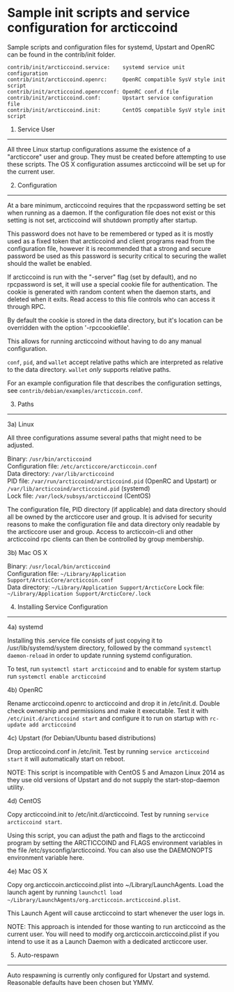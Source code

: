 Sample init scripts and service configuration for arcticcoind
==========================================================

Sample scripts and configuration files for systemd, Upstart and OpenRC
can be found in the contrib/init folder.

    contrib/init/arcticcoind.service:    systemd service unit configuration
    contrib/init/arcticcoind.openrc:     OpenRC compatible SysV style init script
    contrib/init/arcticcoind.openrcconf: OpenRC conf.d file
    contrib/init/arcticcoind.conf:       Upstart service configuration file
    contrib/init/arcticcoind.init:       CentOS compatible SysV style init script

1. Service User
---------------------------------

All three Linux startup configurations assume the existence of a "arcticcore" user
and group.  They must be created before attempting to use these scripts.
The OS X configuration assumes arcticcoind will be set up for the current user.

2. Configuration
---------------------------------

At a bare minimum, arcticcoind requires that the rpcpassword setting be set
when running as a daemon.  If the configuration file does not exist or this
setting is not set, arcticcoind will shutdown promptly after startup.

This password does not have to be remembered or typed as it is mostly used
as a fixed token that arcticcoind and client programs read from the configuration
file, however it is recommended that a strong and secure password be used
as this password is security critical to securing the wallet should the
wallet be enabled.

If arcticcoind is run with the "-server" flag (set by default), and no rpcpassword is set,
it will use a special cookie file for authentication. The cookie is generated with random
content when the daemon starts, and deleted when it exits. Read access to this file
controls who can access it through RPC.

By default the cookie is stored in the data directory, but it's location can be overridden
with the option '-rpccookiefile'.

This allows for running arcticcoind without having to do any manual configuration.

`conf`, `pid`, and `wallet` accept relative paths which are interpreted as
relative to the data directory. `wallet` *only* supports relative paths.

For an example configuration file that describes the configuration settings,
see `contrib/debian/examples/arcticcoin.conf`.

3. Paths
---------------------------------

3a) Linux

All three configurations assume several paths that might need to be adjusted.

Binary:              `/usr/bin/arcticcoind`  
Configuration file:  `/etc/arcticcore/arcticcoin.conf`  
Data directory:      `/var/lib/arcticcoind`  
PID file:            `/var/run/arcticcoind/arcticcoind.pid` (OpenRC and Upstart) or `/var/lib/arcticcoind/arcticcoind.pid` (systemd)  
Lock file:           `/var/lock/subsys/arcticcoind` (CentOS)  

The configuration file, PID directory (if applicable) and data directory
should all be owned by the arcticcore user and group.  It is advised for security
reasons to make the configuration file and data directory only readable by the
arcticcore user and group.  Access to arcticcoin-cli and other arcticcoind rpc clients
can then be controlled by group membership.

3b) Mac OS X

Binary:              `/usr/local/bin/arcticcoind`  
Configuration file:  `~/Library/Application Support/ArcticCore/arcticcoin.conf`  
Data directory:      `~/Library/Application Support/ArcticCore`
Lock file:           `~/Library/Application Support/ArcticCore/.lock`

4. Installing Service Configuration
-----------------------------------

4a) systemd

Installing this .service file consists of just copying it to
/usr/lib/systemd/system directory, followed by the command
`systemctl daemon-reload` in order to update running systemd configuration.

To test, run `systemctl start arcticcoind` and to enable for system startup run
`systemctl enable arcticcoind`

4b) OpenRC

Rename arcticcoind.openrc to arcticcoind and drop it in /etc/init.d.  Double
check ownership and permissions and make it executable.  Test it with
`/etc/init.d/arcticcoind start` and configure it to run on startup with
`rc-update add arcticcoind`

4c) Upstart (for Debian/Ubuntu based distributions)

Drop arcticcoind.conf in /etc/init.  Test by running `service arcticcoind start`
it will automatically start on reboot.

NOTE: This script is incompatible with CentOS 5 and Amazon Linux 2014 as they
use old versions of Upstart and do not supply the start-stop-daemon utility.

4d) CentOS

Copy arcticcoind.init to /etc/init.d/arcticcoind. Test by running `service arcticcoind start`.

Using this script, you can adjust the path and flags to the arcticcoind program by
setting the ARCTICCOIND and FLAGS environment variables in the file
/etc/sysconfig/arcticcoind. You can also use the DAEMONOPTS environment variable here.

4e) Mac OS X

Copy org.arcticcoin.arcticcoind.plist into ~/Library/LaunchAgents. Load the launch agent by
running `launchctl load ~/Library/LaunchAgents/org.arcticcoin.arcticcoind.plist`.

This Launch Agent will cause arcticcoind to start whenever the user logs in.

NOTE: This approach is intended for those wanting to run arcticcoind as the current user.
You will need to modify org.arcticcoin.arcticcoind.plist if you intend to use it as a
Launch Daemon with a dedicated arcticcore user.

5. Auto-respawn
-----------------------------------

Auto respawning is currently only configured for Upstart and systemd.
Reasonable defaults have been chosen but YMMV.
